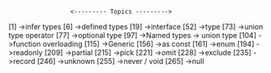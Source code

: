                      <--------- Topics --------->
 
[1]   ->infer types
[6]   ->defined types
[19]  ->interface
[52]  ->type
[73]  ->union type operator
[77]  ->optional type
[97]  ->Named types -> union type
[104] ->function overloading
[115] ->Generic
[156] ->as const
[161] ->enum
[194] ->readonly
[209] ->partial
[215] ->pick
[221] ->omit
[228] ->exclude
[235] ->record
[246] ->unknown
[255] ->never / void
[265] ->null

